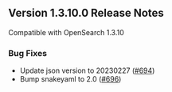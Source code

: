 ## Version 1.3.10.0 Release Notes

Compatible with OpenSearch 1.3.10

### Bug Fixes
* Update json version to 20230227 ([#694](https://github.com/opensearch-project/reporting/pull/694))
* Bump snakeyaml to 2.0 ([#696](https://github.com/opensearch-project/reporting/pull/696))

